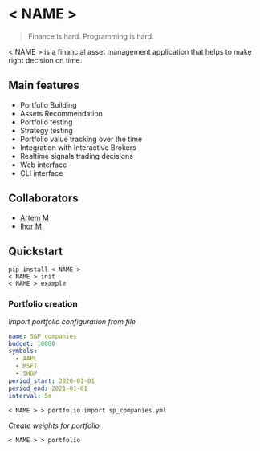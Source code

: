 # < NAME >

> Finance is hard. Programming is hard.

< NAME > is a financial asset management application that helps to make right decision on time. 

## Main features

* Portfolio Building
* Assets Recommendation
* Portfolio testing
* Strategy testing
* Portfolio value tracking over the time
* Integration with Interactive Brokers
* Realtime signals trading decisions
* Web interface
* CLI interface

## Collaborators
- [Artem M](https://github.com/ignar>)
- [Ihor M](https://github.com/IhorMok)


## Quickstart

```
pip install < NAME > 
< NAME > init
< NAME > example
```


### Portfolio creation

*Import portfolio configuration from file*

```yaml
name: S&P companies
budget: 10000
symbols:
  - AAPL
  - MSFT
  - SHOP
period_start: 2020-01-01
period_end: 2021-01-01
interval: 5m
```

```
< NAME > > portfolio import sp_companies.yml
```

*Create weights for portfolio*

```
< NAME > > portfolio 
```

